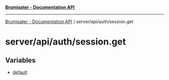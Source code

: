[**Brumisater - Documentation API**](../../../../README.md)

***

[Brumisater - Documentation API](../../../../README.md) / server/api/auth/session.get

# server/api/auth/session.get

## Variables

- [default](variables/default.md)
